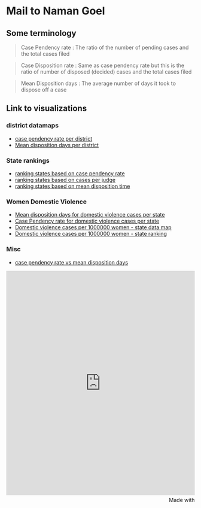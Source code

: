 # Mail to Naman Goel

## Some terminology

> Case Pendency rate : The ratio of the number of pending cases and the total cases filed

> Case Disposition rate : Same as case pendency rate but this is the ratio of number of disposed (decided) cases and the total cases filed

> Mean Disposition days : The average number of days it took to dispose off a case

## Link to visualizations

### district datamaps
- [case pendency rate per district](https://public.flourish.studio/visualisation/12409595/)
- [Mean disposition days per district](https://public.flourish.studio/visualisation/12403529/)

### State rankings
- [ranking states based on case pendency rate](https://www.datawrapper.de/_/rKHij/)
- [ranking states based on cases per judge](https://www.datawrapper.de/_/58Aq4/)
- [ranking states based on mean disposition time](https://www.datawrapper.de/_/BLwtO/)

### Women Domestic Violence
- [Mean disposition days for domestic violence cases per state](https://public.flourish.studio/visualisation/12434916/)
- [Case Pendency rate for domestic violence cases per state](https://public.flourish.studio/visualisation/12435177/)
- [Domestic violence cases per 1000000 women - state data map](https://public.flourish.studio/visualisation/12436114/)
- [Domestic violence cases per 1000000 women - state ranking](https://www.datawrapper.de/_/DLAPl/)

### Misc
- [case pendency rate vs mean disposition days](https://www.datawrapper.de/_/DZg2B/)

<div class="flourish-embed flourish-map" data-src="visualisation/12436114">
    <script src="https://public.flourish.studio/resources/embed.js">
    </script>
</div>

<iframe src='https://flo.uri.sh/visualisation/12436114/embed' title='Interactive or visual content' class='flourish-embed-iframe' frameborder='0' scrolling='no' style='width:100%;height:600px;' sandbox='allow-same-origin allow-forms allow-scripts allow-downloads allow-popups allow-popups-to-escape-sandbox allow-top-navigation-by-user-activation'></iframe><div style='width:100%!;margin-top:4px!important;text-align:right!important;'><a class='flourish-credit' href='https://public.flourish.studio/visualisation/12436114/?utm_source=embed&utm_campaign=visualisation/12436114' target='_top' style='text-decoration:none!important'><img alt='Made with Flourish' src='https://public.flourish.studio/resources/made_with_flourish.svg' style='width:105px!important;height:16px!important;border:none!important;margin:0!important;'> </a></div>

